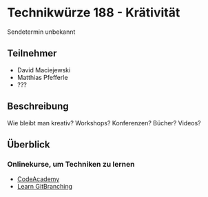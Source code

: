 # Technikwürze 188 - Krätivität

Sendetermin unbekannt

## Teilnehmer

* David Maciejewski
* Matthias Pfefferle
* ???

## Beschreibung

Wie bleibt man kreativ? Workshops? Konferenzen? Bücher? Videos?

## Überblick

### Onlinekurse, um Techniken zu lernen

* [CodeAcademy](http://www.codecademy.com/)
* [Learn GitBranching](http://pcottle.github.io/learnGitBranching/index.html)

